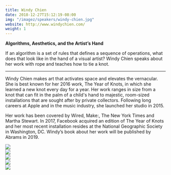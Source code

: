 ```yaml
---
title: Windy Chien
date: 2018-12-27T15:12:19-08:00
img: "/imagez/speakers/windy-chien.jpg"
website: http://www.windychien.com/
weight: 1
---
```


**Algorithms, Aesthetics, and the Artist’s Hand**

If an algorithm is a set of rules that defines a sequence of operations, what does that look like in the hand of a visual artist? Windy Chien speaks about her work with rope and teaches how to tie a knot.

<hr>

Windy Chien makes art that activates space and elevates the vernacular. She is best known for her 2016 work, The Year of Knots, in which she learned a new knot every day for a year. Her work ranges in size from a knot that can fit in the palm of a child's hand to majestic, room-sized installations that are sought after by private collectors. Following long careers at Apple and in the music industry, she launched her studio in 2015.

Her work has been covered by Wired, Make:, The New York Times and Martha Stewart. In 2017, Facebook acquired an edition of The Year of Knots and her most recent installation resides at the National Geographic Society in Washington, DC. Windy’s book about her work will be published by Abrams in 2019.

<div id="windy-art-container">
<div class="windy-art"> <img src="/imagez/windy-art/windy-knots1.jpg"></div>
<div class="windy-art"> <img src="/imagez/windy-art/windy-knots2.jpg"></div>
<div class="windy-art"> <img src="/imagez/windy-art/windy-knots3.jpg"></div>
<div class="windy-art"> <img src="/imagez/windy-art/windy-knots4.jpg"></div>
<div class="windy-art"> <img src="/imagez/windy-art/windy-knots5.jpg"></div>
</div>
